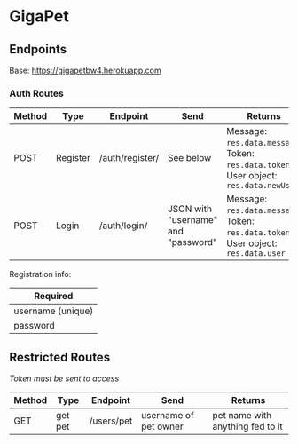 # GigaPet

## Endpoints

Base: https://gigapetbw4.herokuapp.com

### Auth Routes

| Method | Type     | Endpoint        | Send                                | Returns                                                                               |
| ------ | -------- | --------------- | ----------------------------------- | ------------------------------------------------------------------------------------- |
| POST   | Register | /auth/register/ | See below                           | Message: `res.data.message`, Token: `res.data.token`, User object: `res.data.newUser` |
| POST   | Login    | /auth/login/    | JSON with "username" and "password" | Message: `res.data.message`, Token: `res.data.token`, User object: `res.data.user`    |

Registration info:

| Required          |
| ----------------- |
| username (unique) |
| password          |

## Restricted Routes

*Token must be sent to access*

| Method   | Type               | Endpoint                                 | Send                                           | Returns                          |
| -------- | ------------------ | ---------------------------------------- | ---------------------------------------------- | -------------------------------- |
| GET      | get pet            | /users/pet                               | username of pet owner                          | pet name with anything fed to it |



